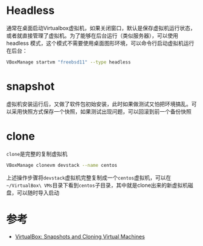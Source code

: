 # Headless

通常在桌面启动Virtualbox虚拟机，如果关闭窗口，默认是保存虚拟机运行状态，或者就直接管理了虚拟机。为了能够在后台运行（类似服务器），可以使用 headless 模式，这个模式不需要使用桌面图形环境，可以命令行启动虚拟机运行在后台：

```bash
VBoxManage startvm "freebsd11" --type headless
```

# snapshot

虚拟机安装运行后，又做了软件包初始安装，此时如果做测试又怕把环境搞乱。可以采用快照方式保存一个快照，如果测试出现问题，可以回滚到前一个备份快照

# clone

`clone`是完整的复制虚拟机

```bash
VBoxManage clonevm devstack --name centos
```

上述操作步骤将`devstack`虚拟机完整复制成一个`centos`虚拟机，可以在`~/VirtualBox\ VMs`目录下看到`centos`子目录，其中就是clone出来的新虚拟机磁盘，可以随时导入启动

# 参考

* [VirtualBox: Snapshots and Cloning Virtual Machines](https://ryantrotz.com/2011/12/virtualbox-snapshots-and-vmis/)